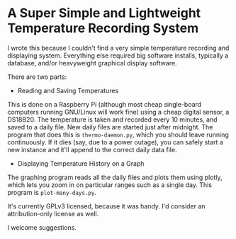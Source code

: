 # A Super Simple and Lightweight Temperature Recording System

I wrote this because I couldn't find a very simple temperature recording and displaying system.  Everything else required big software installs, typically a database, and/or heavyweight graphical display software.

There are two parts:

- Reading and Saving Temperatures

This is done on a Raspberry Pi (although most cheap single-board
computers running GNU/Linux will work fine) using a cheap digital
sensor, a DS18B20.  The temperature is taken and recorded every 10
minutes, and saved to a daily file.  New daily files are started just
after midnight.  The program that does this is `thermo-daemon.py`,
which you should leave running continuously.  If it dies (say, due to
a power outage), you can safely start a new instance and it'll append
to the correct daily data file.

- Displaying Temperature History on a Graph

The graphing program reads all the daily files and plots them using plotly, which lets you zoom in on particular ranges such as a single day.  This program is `plot-many-days.py`.

It's currently GPLv3 licensed, because it was handy.  I'd consider an
attribution-only license as well.

I welcome suggestions.
